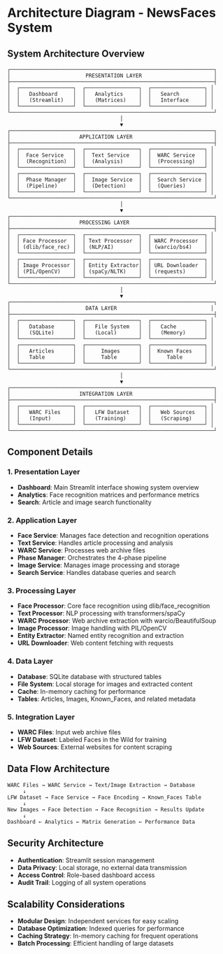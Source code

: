 # Architecture Diagram - NewsFaces System

## System Architecture Overview

```
┌─────────────────────────────────────────────────────────────────┐
│                        PRESENTATION LAYER                       │
├─────────────────────────────────────────────────────────────────┤
│  ┌─────────────────┐  ┌─────────────────┐  ┌─────────────────┐ │
│  │   Dashboard     │  │   Analytics     │  │   Search        │ │
│  │   (Streamlit)   │  │   (Matrices)    │  │   Interface     │ │
│  └─────────────────┘  └─────────────────┘  └─────────────────┘ │
└─────────────────────────────────────────────────────────────────┘
                                    │
                                    ▼
┌─────────────────────────────────────────────────────────────────┐
│                      APPLICATION LAYER                          │
├─────────────────────────────────────────────────────────────────┤
│  ┌─────────────────┐  ┌─────────────────┐  ┌─────────────────┐ │
│  │  Face Service   │  │  Text Service   │  │  WARC Service   │ │
│  │  (Recognition)  │  │  (Analysis)     │  │  (Processing)   │ │
│  └─────────────────┘  └─────────────────┘  └─────────────────┘ │
│  ┌─────────────────┐  ┌─────────────────┐  ┌─────────────────┐ │
│  │  Phase Manager  │  │  Image Service  │  │  Search Service │ │
│  │  (Pipeline)     │  │  (Detection)    │  │  (Queries)      │ │
│  └─────────────────┘  └─────────────────┘  └─────────────────┘ │
└─────────────────────────────────────────────────────────────────┘
                                    │
                                    ▼
┌─────────────────────────────────────────────────────────────────┐
│                      PROCESSING LAYER                           │
├─────────────────────────────────────────────────────────────────┤
│  ┌─────────────────┐  ┌─────────────────┐  ┌─────────────────┐ │
│  │ Face Processor  │  │ Text Processor  │  │ WARC Processor  │ │
│  │ (dlib/face_rec) │  │ (NLP/AI)        │  │ (warcio/bs4)    │ │
│  └─────────────────┘  └─────────────────┘  └─────────────────┘ │
│  ┌─────────────────┐  ┌─────────────────┐  ┌─────────────────┐ │
│  │ Image Processor │  │ Entity Extractor│  │ URL Downloader  │ │
│  │ (PIL/OpenCV)    │  │ (spaCy/NLTK)    │  │ (requests)      │ │
│  └─────────────────┘  └─────────────────┘  └─────────────────┘ │
└─────────────────────────────────────────────────────────────────┘
                                    │
                                    ▼
┌─────────────────────────────────────────────────────────────────┐
│                        DATA LAYER                              │
├─────────────────────────────────────────────────────────────────┤
│  ┌─────────────────┐  ┌─────────────────┐  ┌─────────────────┐ │
│  │   Database      │  │   File System   │  │   Cache         │ │
│  │   (SQLite)      │  │   (Local)       │  │   (Memory)      │ │
│  └─────────────────┘  └─────────────────┘  └─────────────────┘ │
│  ┌─────────────────┐  ┌─────────────────┐  ┌─────────────────┐ │
│  │   Articles      │  │     Images      │  │  Known Faces    │ │
│  │   Table         │  │     Table       │  │     Table       │ │
│  └─────────────────┘  └─────────────────┘  └─────────────────┘ │
└─────────────────────────────────────────────────────────────────┘
                                    │
                                    ▼
┌─────────────────────────────────────────────────────────────────┐
│                      INTEGRATION LAYER                          │
├─────────────────────────────────────────────────────────────────┤
│  ┌─────────────────┐  ┌─────────────────┐  ┌─────────────────┐ │
│  │   WARC Files    │  │   LFW Dataset   │  │   Web Sources   │ │
│  │   (Input)       │  │   (Training)    │  │   (Scraping)    │ │
│  └─────────────────┘  └─────────────────┘  └─────────────────┘ │
└─────────────────────────────────────────────────────────────────┘
```

## Component Details

### 1. Presentation Layer
- **Dashboard**: Main Streamlit interface showing system overview
- **Analytics**: Face recognition matrices and performance metrics
- **Search**: Article and image search functionality

### 2. Application Layer
- **Face Service**: Manages face detection and recognition operations
- **Text Service**: Handles article processing and analysis
- **WARC Service**: Processes web archive files
- **Phase Manager**: Orchestrates the 4-phase pipeline
- **Image Service**: Manages image processing and storage
- **Search Service**: Handles database queries and search

### 3. Processing Layer
- **Face Processor**: Core face recognition using dlib/face_recognition
- **Text Processor**: NLP processing with transformers/spaCy
- **WARC Processor**: Web archive extraction with warcio/BeautifulSoup
- **Image Processor**: Image handling with PIL/OpenCV
- **Entity Extractor**: Named entity recognition and extraction
- **URL Downloader**: Web content fetching with requests

### 4. Data Layer
- **Database**: SQLite database with structured tables
- **File System**: Local storage for images and extracted content
- **Cache**: In-memory caching for performance
- **Tables**: Articles, Images, Known_Faces, and related metadata

### 5. Integration Layer
- **WARC Files**: Input web archive files
- **LFW Dataset**: Labeled Faces in the Wild for training
- **Web Sources**: External websites for content scraping

## Data Flow Architecture

```
WARC Files → WARC Service → Text/Image Extraction → Database
     ↓
LFW Dataset → Face Service → Face Encoding → Known_Faces Table
     ↓
New Images → Face Detection → Face Recognition → Results Update
     ↓
Dashboard ← Analytics ← Matrix Generation ← Performance Data
```

## Security Architecture

- **Authentication**: Streamlit session management
- **Data Privacy**: Local storage, no external data transmission
- **Access Control**: Role-based dashboard access
- **Audit Trail**: Logging of all system operations

## Scalability Considerations

- **Modular Design**: Independent services for easy scaling
- **Database Optimization**: Indexed queries for performance
- **Caching Strategy**: In-memory caching for frequent operations
- **Batch Processing**: Efficient handling of large datasets
